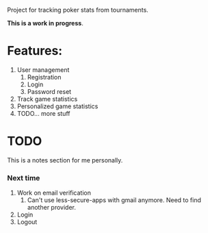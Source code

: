 Project for tracking poker stats from tournaments. 

**This is a work in progress**.

# Features:
1. User management
	1. Registration
	1. Login
	1. Password reset
1. Track game statistics
1. Personalized game statistics
1. TODO... more stuff


# TODO
This is a notes section for me personally.

### Next time
1. Work on email verification
	1. Can't use less-secure-apps with gmail anymore. Need to find another provider.
1. Login
1. Logout

